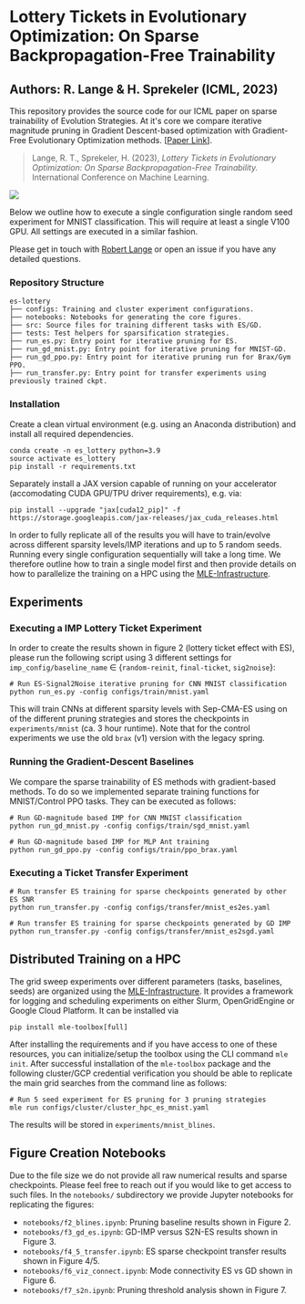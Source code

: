 # Lottery Tickets in Evolutionary Optimization: On Sparse Backpropagation-Free Trainability
## Authors: R. Lange & H. Sprekeler (ICML, 2023)

This repository provides the source code for our ICML paper on sparse trainability of Evolution Strategies. At it's core we compare iterative magnitude pruning in Gradient Descent-based optimization with Gradient-Free Evolutionary Optimization methods. [[Paper Link](https://arxiv.org/abs/2306.00045)].

> Lange, R. T., Sprekeler, H. (2023), *Lottery Tickets in Evolutionary Optimization: On Sparse Backpropagation-Free Trainability.* International Conference on Machine Learning.

![](notebooks/f1_conceptual.png)

Below we outline how to execute a single configuration single random seed experiment for MNIST classification. This will require at least a single V100 GPU. All settings are executed in a similar fashion.

Please get in touch with [Robert Lange](https://roberttlange.github.io/) or open an issue if you have any detailed questions.


### Repository Structure

```
es-lottery
├── configs: Training and cluster experiment configurations.
├── notebooks: Notebooks for generating the core figures.
├── src: Source files for training different tasks with ES/GD.
├── tests: Test helpers for sparsification strategies.
├── run_es.py: Entry point for iterative pruning for ES.
├── run_gd_mnist.py: Entry point for iterative pruning for MNIST-GD.
├── run_gd_ppo.py: Entry point for iterative pruning run for Brax/Gym PPO.
├── run_transfer.py: Entry point for transfer experiments using previously trained ckpt.   
```

### Installation

Create a clean virtual environment (e.g. using an Anaconda distribution) and install all required dependencies.

```
conda create -n es_lottery python=3.9
source activate es_lottery
pip install -r requirements.txt
```

Separately install a JAX version capable of running on your accelerator (accomodating CUDA GPU/TPU driver requirements), e.g. via:

```
pip install --upgrade "jax[cuda12_pip]" -f https://storage.googleapis.com/jax-releases/jax_cuda_releases.html
```

In order to fully replicate all of the results you will have to train/evolve across different sparsity levels/IMP iterations and up to 5 random seeds. Running every single configuration sequentially will take a long time. We therefore outline how to train a single model first and then provide details on how to parallelize the training on a HPC using the [MLE-Infrastructure](https://github.com/mle-infrastructure).

## Experiments

### Executing a IMP Lottery Ticket Experiment

In order to create the results shown in figure 2 (lottery ticket effect with ES), please run the following script using 3 different settings for `imp_config/baseline_name` ∈ {`random-reinit`, `final-ticket`, `sig2noise`}:

```
# Run ES-Signal2Noise iterative pruning for CNN MNIST classification
python run_es.py -config configs/train/mnist.yaml
```

This will train CNNs at different sparsity levels with Sep-CMA-ES using on of the different pruning strategies and stores the checkpoints in `experiments/mnist` (ca. 3 hour runtime). Note that for the control experiments we use the old `brax` (v1) version with the legacy spring.

### Running the Gradient-Descent Baselines

We compare the sparse trainability of ES methods with gradient-based methods. To do so we implemented separate training functions for MNIST/Control PPO tasks. They can be executed as follows:

```
# Run GD-magnitude based IMP for CNN MNIST classification
python run_gd_mnist.py -config configs/train/sgd_mnist.yaml

# Run GD-magnitude based IMP for MLP Ant training
python run_gd_ppo.py -config configs/train/ppo_brax.yaml
```

### Executing a Ticket Transfer Experiment

```
# Run transfer ES training for sparse checkpoints generated by other ES SNR
python run_transfer.py -config configs/transfer/mnist_es2es.yaml

# Run transfer ES training for sparse checkpoints generated by GD IMP
python run_transfer.py -config configs/transfer/mnist_es2sgd.yaml
```

## Distributed Training on a HPC

The grid sweep experiments over different parameters (tasks, baselines, seeds) are organized using the [MLE-Infrastructure](https://github.com/mle-infrastructure). It provides a framework for logging and scheduling experiments on either Slurm, OpenGridEngine or Google Cloud Platform. It can be installed via

```
pip install mle-toolbox[full]
```

After installing the requirements and if you have access to one of these resources, you can initialize/setup the toolbox using the CLI command `mle init`. After successful installation of the `mle-toolbox` package and the following cluster/GCP credential verification you should be able to replicate the main grid searches from the command line as follows:

```
# Run 5 seed experiment for ES pruning for 3 pruning strategies
mle run configs/cluster/cluster_hpc_es_mnist.yaml
```

The results will be stored in `experiments/mnist_blines`.


## Figure Creation Notebooks

Due to the file size we do not provide all raw numerical results and sparse checkpoints. Please feel free to reach out if you would like to get access to such files. In the `notebooks/` subdirectory we provide Jupyter notebooks for replicating the figures:

- `notebooks/f2_blines.ipynb`: Pruning baseline results shown in Figure 2.
- `notebooks/f3_gd_es.ipynb`: GD-IMP versus S2N-ES results shown in Figure 3.
- `notebooks/f4_5_transfer.ipynb`: ES sparse checkpoint transfer results shown in Figure 4/5.
- `notebooks/f6_viz_connect.ipynb`: Mode connectivity ES vs GD shown in Figure 6.
- `notebooks/f7_s2n.ipynb`: Pruning threshold analysis shown in Figure 7.